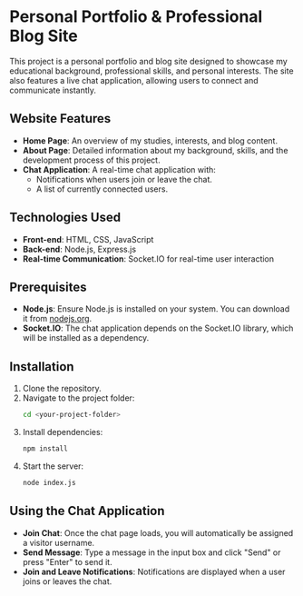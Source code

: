 # Personal Portfolio & Professional Blog Site

This project is a personal portfolio and blog site designed to showcase my educational background, professional skills, and personal interests. The site also features a live chat application, allowing users to connect and communicate instantly.

## Website Features

- **Home Page**: An overview of my studies, interests, and blog content.
- **About Page**: Detailed information about my background, skills, and the development process of this project.
- **Chat Application**: A real-time chat application with:
  - Notifications when users join or leave the chat.
  - A list of currently connected users.

## Technologies Used

- **Front-end**: HTML, CSS, JavaScript
- **Back-end**: Node.js, Express.js
- **Real-time Communication**: Socket.IO for real-time user interaction

## Prerequisites

- **Node.js**: Ensure Node.js is installed on your system. You can download it from [nodejs.org](https://nodejs.org).
- **Socket.IO**: The chat application depends on the Socket.IO library, which will be installed as a dependency.

## Installation

1. Clone the repository.
2. Navigate to the project folder:
    ```bash
    cd <your-project-folder>
    ```
3. Install dependencies:
    ```bash
    npm install
    ```
4. Start the server:
    ```bash
    node index.js
    ```

## Using the Chat Application

- **Join Chat**: Once the chat page loads, you will automatically be assigned a visitor username.
- **Send Message**: Type a message in the input box and click "Send" or press "Enter" to send it.
- **Join and Leave Notifications**: Notifications are displayed when a user joins or leaves the chat.

